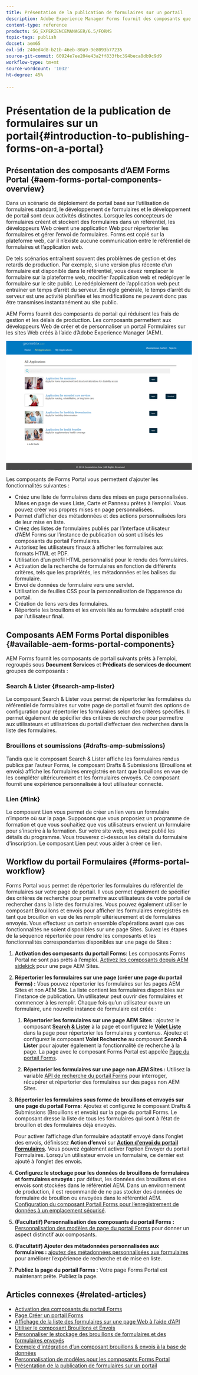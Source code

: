 ```yaml
---
title: Présentation de la publication de formulaires sur un portail
description: Adobe Experience Manager Forms fournit des composants que vous pouvez utiliser pour créer votre portail Forms. Cet article vous présente les composants Forms Portal disponibles.
content-type: reference
products: SG_EXPERIENCEMANAGER/6.5/FORMS
topic-tags: publish
docset: aem65
exl-id: 240ed4d8-b21b-46eb-80a9-9e8093b77235
source-git-commit: 60924e7ee204e43a2ff833fbc394beca8db9c9d9
workflow-type: tm+mt
source-wordcount: '1032'
ht-degree: 45%

---
```


# Présentation de la publication de formulaires sur un portail{#introduction-to-publishing-forms-on-a-portal}

## Présentation des composants d’AEM Forms Portal {#aem-forms-portal-components-overview}

Dans un scénario de déploiement de portail basé sur l’utilisation de formulaires standard, le développement de formulaires et le développement de portail sont deux activités distinctes. Lorsque les concepteurs de formulaires créent et stockent des formulaires dans un référentiel, les développeurs Web créent une application Web pour répertorier les formulaires et gérer l’envoi de formulaires. Forms est copié sur la plateforme web, car il n’existe aucune communication entre le référentiel de formulaires et l’application web.

De tels scénarios entraînent souvent des problèmes de gestion et des retards de production. Par exemple, si une version plus récente d’un formulaire est disponible dans le référentiel, vous devez remplacer le formulaire sur la plateforme web, modifier l’application web et redéployer le formulaire sur le site public. Le redéploiement de l’application web peut entraîner un temps d’arrêt du serveur. En règle générale, le temps d’arrêt du serveur est une activité planifiée et les modifications ne peuvent donc pas être transmises instantanément au site public.

AEM Forms fournit des composants de portail qui réduisent les frais de gestion et les délais de production. Les composants permettent aux développeurs Web de créer et de personnaliser un portail Formulaires sur les sites Web créés à l’aide d’Adobe Experience Manager (AEM).

![Portail AEM Forms](assets/aem-forms-portal.png)

Les composants de Forms Portal vous permettent d’ajouter les fonctionnalités suivantes :

* Créez une liste de formulaires dans des mises en page personnalisées. Mises en page de vues Liste, Carte et Panneau prêtes à l’emploi. Vous pouvez créer vos propres mises en page personnalisées.
* Permet d’afficher des métadonnées et des actions personnalisées lors de leur mise en liste.
* Créez des listes de formulaires publiés par l’interface utilisateur d’AEM Forms sur l’instance de publication où sont utilisés les composants du portail Formulaires.
* Autorisez les utilisateurs finaux à afficher les formulaires aux formats HTML et PDF.
* Utilisation d’un profil HTML personnalisé pour le rendu des formulaires.
* Activation de la recherche de formulaires en fonction de différents critères, tels que les propriétés, les métadonnées et les balises du formulaire.
* Envoi de données de formulaire vers une servlet.
* Utilisation de feuilles CSS pour la personnalisation de l’apparence du portail.
* Création de liens vers des formulaires.
* Répertorie les brouillons et les envois liés au formulaire adaptatif créé par l’utilisateur final.

## Composants AEM Forms Portal disponibles {#available-aem-forms-portal-components}

AEM Forms fournit les composants de portail suivants prêts à l’emploi, regroupés sous **Document Services** et **Prédicats de services de document** groupes de composants :

### Search &amp; Lister {#search-amp-lister}

Le composant Search &amp; Lister vous permet de répertorier les formulaires du référentiel de formulaires sur votre page de portail et fournit des options de configuration pour répertorier les formulaires selon des critères spécifiés. Il permet également de spécifier des critères de recherche pour permettre aux utilisateurs et utilisatrices du portail d’effectuer des recherches dans la liste des formulaires.

### Brouillons et soumissions {#drafts-amp-submissions}

Tandis que le composant Search &amp; Lister affiche les formulaires rendus publics par l’auteur Forms, le composant Drafts &amp; Submissions (Brouillons et envois) affiche les formulaires enregistrés en tant que brouillons en vue de les compléter ultérieurement et les formulaires envoyés. Ce composant fournit une expérience personnalisée à tout utilisateur connecté.

### Lien {#link}

Le composant Lien vous permet de créer un lien vers un formulaire n’importe où sur la page. Supposons que vous proposiez un programme de formation et que vous souhaitiez que vos utilisateurs envoient un formulaire pour s’inscrire à la formation. Sur votre site web, vous avez publié les détails du programme. Vous trouverez ci-dessous les détails du formulaire d&#39;inscription. Le composant Lien peut vous aider à créer ce lien.

## Workflow du portail Formulaires {#forms-portal-workflow}

Forms Portal vous permet de répertorier les formulaires du référentiel de formulaires sur votre page de portail. Il vous permet également de spécifier des critères de recherche pour permettre aux utilisateurs de votre portail de rechercher dans la liste des formulaires. Vous pouvez également utiliser le composant Brouillons et envois pour afficher les formulaires enregistrés en tant que brouillon en vue de les remplir ultérieurement et de formulaires envoyés. Vous effectuez un certain ensemble d’opérations avant que ces fonctionnalités ne soient disponibles sur une page Sites. Suivez les étapes de la séquence répertoriée pour rendre les composants et les fonctionnalités correspondantes disponibles sur une page de Sites :

1. **Activation des composants du portail Forms**: Les composants Forms Portal ne sont pas prêts à l’emploi. [Activez les composants depuis AEM sidekick](/help/forms/using/enabling-forms-portal-components.md) pour une page AEM Sites.
1. **Répertorier les formulaires sur une page (créer une page du portail Forms) :** Vous pouvez répertorier les formulaires sur les pages AEM Sites et non AEM Site. La liste contient les formulaires disponibles sur l’instance de publication. Un utilisateur peut ouvrir des formulaires et commencer à les remplir. Chaque fois qu’un utilisateur ouvre un formulaire, une nouvelle instance de formulaire est créée :

   1. **Répertorier les formulaires sur une page AEM Sites** : ajoutez le composant **[Search &amp; Lister](../../forms/using/creating-form-portal-page.md)** à la page et configurez le **[Volet Liste](../../forms/using/creating-form-portal-page.md#p-list-pane-p)** dans la page pour répertorier les formulaires y contenus. Ajoutez et configurez le composant **Volet Recherche** au composant **Search &amp; Lister** pour ajouter également la fonctionnalité de recherche à la page. La page avec le composant Forms Portal est appelée [Page du portail Forms](../../forms/using/creating-form-portal-page.md).

   1. **Répertorier les formulaires sur une page non AEM Sites :** Utilisez la variable [API de recherche du portail Forms](/help/forms/using/listing-forms-webpage-using-apis.md) pour interroger, récupérer et répertorier des formulaires sur des pages non AEM Sites.

1. **Répertorier les formulaires sous forme de brouillons et envoyés sur une page du portail Forms**: Ajoutez et configurez le composant Drafts &amp; Submissions (Brouillons et envois) sur la page du portail Forms. Le composant dresse la liste de tous les formulaires qui sont à l’état de brouillon et des formulaires déjà envoyés.

   Pour activer l’affichage d’un formulaire adaptatif envoyé dans l’onglet des envois, définissez **Action d’envoi** sur **[Action d’envoi du portail Formulaires](configuring-submit-actions.md).** Vous pouvez également activer l’option Envoyer du portail Formulaires. Lorsqu’un utilisateur envoie un formulaire, ce dernier est ajouté à l’onglet des envois.

1. **Configurez le stockage pour les données de brouillons de formulaires et formulaires envoyés :** par défaut, les données des brouillons et des envois sont stockées dans le référentiel AEM. Dans un environnement de production, il est recommandé de ne pas stocker des données de formulaire de brouillon ou envoyées dans le référentiel AEM. [Configuration du composant Portail Forms pour l’enregistrement de données à un emplacement sécurisé](../../forms/using/draft-submission-component.md#customizing-the-storage).
1. **(Facultatif) Personnalisation des composants du portail Forms :** [Personnalisation des modèles de page du portail Forms](../../forms/using/customizing-templates-forms-portal-components.md) pour donner un aspect distinctif aux composants.
1. **(Facultatif) Ajouter des métadonnées personnalisées aux formulaires :** [ajoutez des métadonnées personnalisées aux formulaires](../../forms/using/customizing-templates-forms-portal-components.md) pour améliorer l’expérience de recherche et de mise en liste.
1. **Publiez la page du portail Forms :** Votre page Forms Portal est maintenant prête. Publiez la page.

## Articles connexes {#related-articles}

* [Activation des composants du portail Forms](/help/forms/using/enabling-forms-portal-components.md)
* [Page Créer un portail Forms](../../forms/using/creating-form-portal-page.md)
* [Affichage de la liste des formulaires sur une page Web à l’aide d’API](/help/forms/using/listing-forms-webpage-using-apis.md)
* [Utiliser le composant Brouillons et Envois](../../forms/using/draft-submission-component.md)
* [Personnaliser le stockage des brouillons de formulaires et des formulaires envoyés](../../forms/using/draft-submission-component.md#customizing-the-storage)
* [Exemple d’intégration d’un composant brouillons &amp; envois à la base de données](integrate-draft-submission-database.md)
* [Personnalisation de modèles pour les composants Forms Portal](../../forms/using/customizing-templates-forms-portal-components.md)
* [Présentation de la publication de formulaires sur un portail](../../forms/using/introduction-publishing-forms.md)
